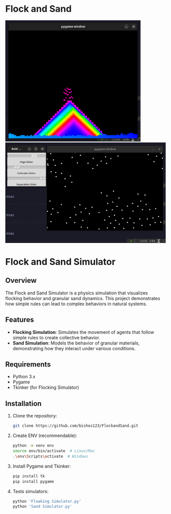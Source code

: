 
# Flock and Sand

 <img src="Screenshot_08.png" width="425"/> <img src="Screenshot_09.png" width="570"/> 


# Flock and Sand Simulator

## Overview
The Flock and Sand Simulator is a physics simulation that visualizes flocking behavior and granular sand dynamics. This project demonstrates how simple rules can lead to complex behaviors in natural systems.

## Features
- **Flocking Simulation**: Simulates the movement of agents that follow simple rules to create collective behavior.
- **Sand Simulation**: Models the behavior of granular materials, demonstrating how they interact under various conditions.

## Requirements

- Python 3.x
- Pygame
- Tkinker (for Flocking Simulator)

## Installation
1. Clone the repository:
   ```bash
   git clone https://github.com/bishos123/FlockandSand.git
   ```
3. Create ENV (recommendable):
    ```bash
    python -m venv env
    source env/bin/activate  # Linux/Mac
    .\env\Scripts\activate  # Windows
    ```
4. Install Pygame and Tkinker:
    ```bash
    pip install tk   
    pip install pygame
    ```
5. Tests simulators:
    ```bash
    python 'Floaking Simulator.py' 
    python 'Sand Simulator.py'
    ```
